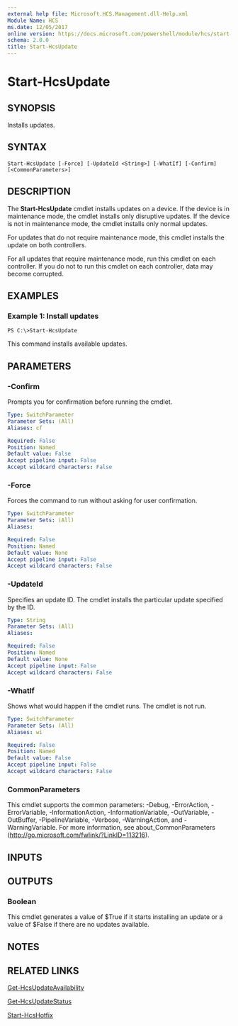 ```yaml
---
external help file: Microsoft.HCS.Management.dll-Help.xml
Module Name: HCS
ms.date: 12/05/2017
online version: https://docs.microsoft.com/powershell/module/hcs/start-hcsupdate?view=windowsserver2012r2-ps&wt.mc_id=ps-gethelp
schema: 2.0.0
title: Start-HcsUpdate
---
```


# Start-HcsUpdate

## SYNOPSIS
Installs updates.

## SYNTAX

```
Start-HcsUpdate [-Force] [-UpdateId <String>] [-WhatIf] [-Confirm] [<CommonParameters>]
```

## DESCRIPTION
The **Start-HcsUpdate** cmdlet installs updates on a device.
If the device is in maintenance mode, the cmdlet installs only disruptive updates.
If the device is not in maintenance mode, the cmdlet installs only normal updates.

For updates that do not require maintenance mode, this cmdlet installs the update on both controllers.

For all updates that require maintenance mode, run this cmdlet on each controller.
If you do not to run this cmdlet on each controller, data may become corrupted.

## EXAMPLES

### Example 1: Install updates
```
PS C:\>Start-HcsUpdate
```

This command installs available updates.

## PARAMETERS

### -Confirm
Prompts you for confirmation before running the cmdlet.

```yaml
Type: SwitchParameter
Parameter Sets: (All)
Aliases: cf

Required: False
Position: Named
Default value: False
Accept pipeline input: False
Accept wildcard characters: False
```

### -Force
Forces the command to run without asking for user confirmation.

```yaml
Type: SwitchParameter
Parameter Sets: (All)
Aliases: 

Required: False
Position: Named
Default value: None
Accept pipeline input: False
Accept wildcard characters: False
```

### -UpdateId
Specifies an update ID.
The cmdlet installs the particular update specified by the ID.

```yaml
Type: String
Parameter Sets: (All)
Aliases: 

Required: False
Position: Named
Default value: None
Accept pipeline input: False
Accept wildcard characters: False
```

### -WhatIf
Shows what would happen if the cmdlet runs.
The cmdlet is not run.

```yaml
Type: SwitchParameter
Parameter Sets: (All)
Aliases: wi

Required: False
Position: Named
Default value: False
Accept pipeline input: False
Accept wildcard characters: False
```

### CommonParameters
This cmdlet supports the common parameters: -Debug, -ErrorAction, -ErrorVariable, -InformationAction, -InformationVariable, -OutVariable, -OutBuffer, -PipelineVariable, -Verbose, -WarningAction, and -WarningVariable. For more information, see about_CommonParameters (http://go.microsoft.com/fwlink/?LinkID=113216).

## INPUTS

## OUTPUTS

### Boolean
This cmdlet generates a value of $True if it starts installing an update or a value of $False if there are no updates available.

## NOTES

## RELATED LINKS

[Get-HcsUpdateAvailability](./Get-HcsUpdateAvailability.md)

[Get-HcsUpdateStatus](./Get-HcsUpdateStatus.md)

[Start-HcsHotfix](./Start-HcsHotfix.md)


